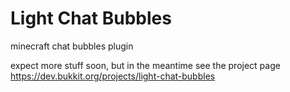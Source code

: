 # Light Chat Bubbles
minecraft chat bubbles plugin

expect more stuff soon, but in the meantime see the project page
https://dev.bukkit.org/projects/light-chat-bubbles
